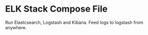 # ELK Stack Compose File

Run Elastcsearch, Logstash and Kibana. Feed logs to logstash from anywhere.